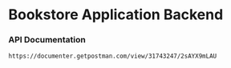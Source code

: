 # Bookstore Application Backend 

### API Documentation 
```
https://documenter.getpostman.com/view/31743247/2sAYX9mLAU
```

